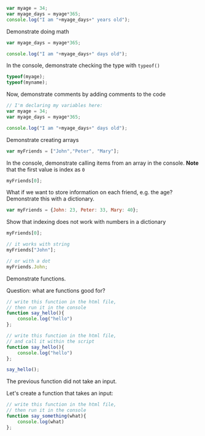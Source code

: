 

```js
var myage = 34;
var myage_days = myage*365; 
console.log("I am "+myage_days+" years old");

```

Demonstrate doing math

```js
var myage_days = myage*365;

console.log("I am "+myage_days+" days old");
```

In the console, demonstrate checking the type with `typeof()`

```js
typeof(myage);
typeof(myname);
```

Now, demonstrate comments by adding comments to the code

```js
// I'm declaring my variables here:
var myage = 34;
var myage_days = myage*365;

console.log("I am "+myage_days+" days old");
```

Demonstrate creating arrays

```js
var myFriends = ["John","Peter", "Mary"];
```

In the console, demonstrate calling items from an array in the console. 
**Note** that the first value is index as `0`

```js
myFriends[0];
```

What if we want to store information on each friend, e.g. the age? 
Demonstrate this with a dictionary.

```js
var myFriends = {John: 23, Peter: 33, Mary: 40};
```

Show that indexing does not work with numbers in a dictionary
```js
myFriends[0];

// it works with string
myFriends["John"];

// or with a dot
myFriends.John;
```

Demonstrate functions. 

Question: what are functions good for?

```js
// write this function in the html file, 
// then run it in the console
function say_hello(){
    console.log("hello")
};
```

```js
// write this function in the html file, 
// and call it within the script
function say_hello(){
    console.log("hello")
};

say_hello();
```

The previous function did not take an input. 

Let's create a function that takes an input:

```js
// write this function in the html file, 
// then run it in the console
function say_something(what){
    console.log(what)
};
```

